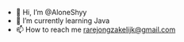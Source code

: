 - 👋 Hi, I’m @AloneShyy
- 🌱 I’m currently learning Java
- 📫 How to reach me rarejongzakelijk@gmail.com

<!---
AloneShyy/AloneShyy is a ✨ special ✨ repository because its `README.md` (this file) appears on your GitHub profile.
You can click the Preview link to take a look at your changes.
--->
